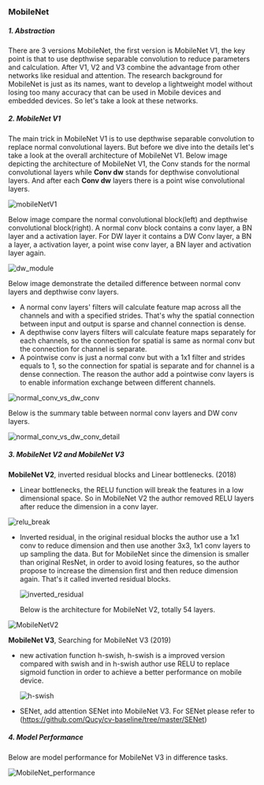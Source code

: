 ### MobileNet

##### 1. Abstraction

There are 3 versions MobileNet, the first version is MobileNet V1, the key point is that to use depthwise separable convolution to reduce parameters and calculation. After V1, V2 and V3 combine the advantage from other networks like residual and attention. The research background for MobileNet is just as its names, want to develop a lightweight model without losing too many accuracy that can be used in Mobile devices and embedded devices. So let's take a look at these networks.

##### 2. MobileNet V1

The main trick in MobileNet V1 is to use depthwise separable convolution to replace normal convolutional layers. But before we dive into the details let's take a look at the overall architecture of MobileNet V1. Below image depicting the architecture of MobileNet V1, the Conv stands for the normal convolutional layers while **Conv dw** stands for depthwise convolutional layers. And after each **Conv dw** layers there is a point wise convolutional layers. 

![mobileNetV1](https://github.com/Qucy/cv-baseline/blob/master/img/mobileNetV1.jpg)

Below image compare the normal convolutional block(left) and depthwise convolutional block(right). A normal conv block contains a conv layer, a BN layer and a activation layer. For DW layer it contains a DW Conv layer, a BN a layer, a activation layer, a point wise conv layer, a BN layer and activation layer again.

![dw_module](https://github.com/Qucy/cv-baseline/blob/master/img/dw_module.jpg)

Below image demonstrate the detailed difference between normal conv layers and depthwise conv layers.

- A normal conv layers' filters will calculate feature map across all the channels and with a specified strides. That's why the spatial connection between input and output is sparse and channel connection is dense.
- A depthwise conv layers filters will calculate feature maps separately for each channels, so the connection for spatial is same as normal conv but the connection for channel is separate.
- A pointwise conv is just a normal conv but with a 1x1 filter and strides equals to 1, so the connection for spatial is separate and for channel is a dense connection. The reason the author add a pointwise conv layers is to enable information exchange between different channels.

![normal_conv_vs_dw_conv](https://github.com/Qucy/cv-baseline/blob/master/img/normal_conv_vs_dw_conv.jpg)

Below is the summary table between normal conv layers and DW conv layers.

![normal_conv_vs_dw_conv_detail](https://github.com/Qucy/cv-baseline/blob/master/img/normal_conv_vs_dw_conv_detail.jpg)



##### 3. MobileNet V2 and MobileNet V3

**MobileNet V2**, inverted residual blocks and Linear bottlenecks. (2018)

- Linear bottlenecks, the RELU function will break the features in a low dimensional space. So in MobileNet V2 the author removed RELU layers after reduce the dimension in a conv layer.

![relu_break](https://github.com/Qucy/cv-baseline/blob/master/img/relu_break.jpg)

- Inverted residual, in the original residual blocks the author use a 1x1 conv to reduce dimension and then use another 3x3, 1x1 conv layers to up sampling the data. But for MobileNet since the dimension is smaller than original ResNet, in order to avoid losing features, so the author propose to increase the dimension first and then reduce dimension again. That's it called inverted residual blocks.

  ![inverted_residual](https://github.com/Qucy/cv-baseline/blob/master/img/inverted_residual.jpg)

  Below is the architecture for MobileNet V2, totally 54 layers.

![MobileNetV2](https://github.com/Qucy/cv-baseline/blob/master/img/MobileNetV2.jpg)



**MobileNet V3**,  Searching for MobileNet V3 (2019)

- new activation function h-swish, h-swish is a improved version compared with swish and in h-swish author use RELU to replace sigmoid function in order to achieve a better performance on mobile device.

  ![h-swish](https://github.com/Qucy/cv-baseline/blob/master/img/h-swish.jpg)

- SENet, add attention SENet into MobileNet V3. For SENet please refer to (https://github.com/Qucy/cv-baseline/tree/master/SENet)



##### 4. Model Performance

Below are model performance for MobileNet V3 in difference tasks.

![MobileNet_performance](https://github.com/Qucy/cv-baseline/blob/master/img/MobileNet_performance.jpg)
